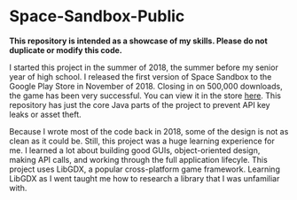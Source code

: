 # Space-Sandbox-Public
<b>This repository is intended as a showcase of my skills. Please do not duplicate or modify this code.</b>

 I started this project in the summer of 2018, the summer before my senior year of high school. I released the first version of Space Sandbox to the Google Play Store in November of 2018. Closing in on 500,000 downloads, the game has been very successful. You can view it in the store <a href="https://play.google.com/store/apps/details?id=com.tea.free" target="_blank">here</a>. This repository has just the core Java parts of the project to prevent API key leaks or asset theft.

Because I wrote most of the code back in 2018, some of the design is not as clean as it could be. Still, this project was a huge learning experience for me. I learned a lot about building good GUIs, object-oriented design, making API calls, and working through the full application lifecyle. This project uses LibGDX, a popular cross-platform game framework. Learning LibGDX as I went taught me how to research a library that I was unfamiliar with.
